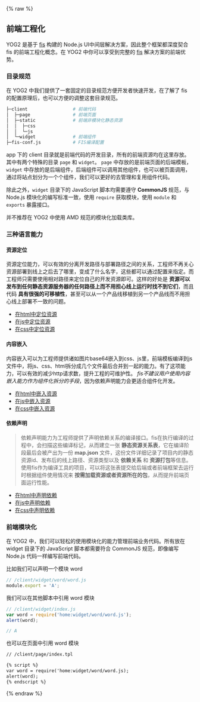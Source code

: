 ---
---
{% raw %}

## 前端工程化

YOG2 是基于 [fis](http://fis.baidu.com) 构建的 Node.js UI中间层解决方案，因此整个框架都深度契合 fis 的前端工程化概念。在 YOG2 中你可以享受到完整的 [fis](http://fis.baidu.com) 解决方案的前端优势。

### 目录规范

在 YOG2 中我们提供了一套固定的目录规范方便开发者快速开发，在了解了 fis 的配置原理后，也可以方便的调整这套目录规范。

```bash
├─client                 # 前端代码
│  ├─page                # 前端页面
│  ├─static              # 前端非模块化静态资源
│  │  ├─css
│  │  └─js
│  └─widget              # 前端组件
├─fis-conf.js            # FIS编译配置
```

app 下的 client 目录就是前端代码的开发目录，所有的前端资源均在这里存放。其中有两个特殊的目录 `page` 和 `widget`。 `page` 中存放的是前端页面的后端模板，`widget` 中存放的是后端组件，后端组件可以调用其他组件，也可以被页面调用，通过将站点划分为一个个组件，我们可以更好的去管理和复用组件代码。

除此之外，`widget` 目录下的 JavaScript 脚本均需要遵守 **CommonJS** 规范，与 Node.js 模块化的编写标准一致，使用 `require` 获取模块，使用 `module` 和 `exports` 暴露接口。

并不推荐在 YOG2 中使用 AMD 规范的模块化加载类库。

### 三种语言能力

#### 资源定位

资源定位能力，可以有效的分离开发路径与部署路径之间的关系，工程师不再关心资源部署到线上之后去了哪里，变成了什么名字，这些都可以通过配置来指定。而工程师只需要使用相对路径来定位自己的开发资源即可。这样的好处是 **资源可以发布到任何静态资源服务器的任何路径上而不用担心线上运行时找不到它们**，而且代码 **具有很强的可移植性**，甚至可以从一个产品线移植到另一个产品线而不用担心线上部署不一致的问题。

* [在html中定位资源](./fe-location.html#在html中定位资源)
* [在js中定位资源](./fe-location.html#在js中定位资源)
* [在css中定位资源](./fe-location.html#在css中定位资源)

#### 内容嵌入

内容嵌入可以为工程师提供诸如图片base64嵌入到css、js里，前端模板编译到js文件中，将js、css、html拆分成几个文件最后合并到一起的能力。有了这项能力，可以有效的减少http请求数，提升工程的可维护性。 _fis不建议用户使用内容嵌入能力作为组件化拆分的手段_，因为依赖声明能力会更适合组件化开发。

* [在html中嵌入资源](./fe-inline.html#在html中嵌入资源)
* [在js中嵌入资源](./fe-inline.html#在js中嵌入资源)
* [在css中嵌入资源](./fe-inline.html#在css中嵌入资源)

#### 依赖声明

> 依赖声明能力为工程师提供了声明依赖关系的编译接口。fis在执行编译的过程中，会扫描这些编译标记，从而建立一张 **静态资源关系表**，它在编译阶段最后会被产出为一份 **map.json** 文件，这份文件详细记录了项目内的静态资源id、发布后的线上路径、资源类型以及 **依赖关系** 和 **资源打包**等信息。使用fis作为编译工具的项目，可以将这张表提交给后端或者前端框架去运行时根据组件使用情况来 **按需加载资源或者资源所在的包**，从而提升前端页面运行性能。

* [在html中声明依赖](./fe-require.html#在html中声明依赖)
* [在js中声明依赖](./fe-require.html#在js中声明依赖)
* [在css中声明依赖](./fe-require.html#在css中声明依赖)

### 前端模块化

在 YOG2 中，我们可以轻松的使用模块化的能力管理前端业务代码。所有放在 widget 目录下的 JavaScript 脚本都需要符合 CommonJS 规范，即像编写 Node.js 代码一样编写前端代码。

比如我们可以声明一个模块 word

```javascript
// /client/widget/word/word.js
module.export = 'A';
```

我们可以在其他脚本中引用 word 模块

```javascript
// /client/widget/index.js
var word = require('home:widget/word/word.js');
alert(word);

// A
```

也可以在页面中引用 word 模块

```html
// /client/page/index.tpl

{% script %}
var word = require('home:widget/word/word.js);
alert(word);
{% endscript %}
```
{% endraw %}
